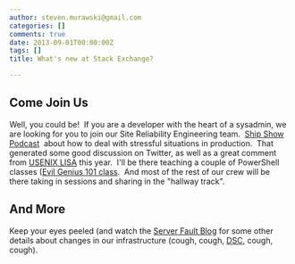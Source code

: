 ```yaml
---
author: steven.murawski@gmail.com
categories: []
comments: true
date: 2013-09-01T00:00:00Z
tags: []
title: What's new at Stack Exchange?

---
```


## Come Join Us



Well, you could be! &nbsp;If you are a developer with the heart of a sysadmin, we are looking for you to join our Site Reliability Engineering team. &nbsp;[Ship Show Podcast](http://theshipshow.com/2013/08/keep-calm-and-prod-on/)&nbsp; about how to deal with stressful situations in production. &nbsp;That generated some good discussion on Twitter, as well as a great comment from [USENIX LISA](https://www.usenix.org/conference/lisa13) this year. &nbsp;I'll be there teaching a couple of PowerShell classes ([Evil Genius 101 class](https://www.usenix.org/conference/lisa13/training-program/full-training-program#T10). &nbsp;And most of the rest of our crew will be there taking in sessions and sharing in the "hallway track".


## And More



Keep your eyes peeled (and watch the&nbsp;<a href="http://blog.serverfault.com" target="_blank">Server Fault Blog</a>&nbsp;for some other details about changes in our infrastructure (cough, cough, <a href="http://technet.microsoft.com/en-us/library/dn249912.aspx" target="_blank">DSC</a>, cough, cough).




&nbsp;

